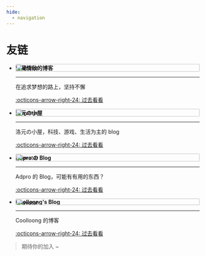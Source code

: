 ```yaml
---
hide:
  - navigation
---
```


# 友链

<style>
.links-div li > p:nth-child(1) {
    position: relative;
}
.links-div li > p:nth-child(1) > img {
    height: 100%;
    position: absolute;
    float: right;
    right: 0;
    border-radius: 2px;
}
.links-div li > p:nth-child(4) > a > span:nth-child(1) {
    margin-top: .2%;
}
</style>

<div class="links-div grid cards" markdown>

-   __饼藏情敌的博客__ ![avatar](https://q.qlogo.cn/g?b=qq&nk=822627809&s=640)

    ---

    在追求梦想的路上，坚持不懈

    [:octicons-arrow-right-24: 过去看看](https://zjhzzy.github.io)

-   __洛元の小屋__ ![avatar](https://blog.dimeta.top/upload/avatar.jpg)

    ---

    洛元の小屋，科技、游戏、生活为主的 blog

    [:octicons-arrow-right-24: 过去看看](https://blog.dimeta.top)

-   __Adpro の Blog__ ![avatar](https://blog.adproqwq.top/avatar.jpg)

    ---

    Adpro 的 Blog，可能有有用的东西？

    [:octicons-arrow-right-24: 过去看看](https://blog.adproqwq.top)

-   __Coolloong's Blog__ ![avatar](https://avatars.githubusercontent.com/u/69153398?v=4)

    ---

    Coolloong 的博客

    [:octicons-arrow-right-24: 过去看看](https://coolloong.github.io)

> 期待你的加入 ~

</div>
